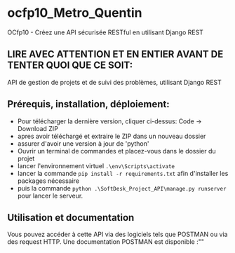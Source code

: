 # ocfp10_Metro_Quentin
OCfp10 - Créez une API sécurisée RESTful en utilisant Django REST

## LIRE AVEC ATTENTION ET EN ENTIER AVANT DE TENTER QUOI QUE CE SOIT:
API de gestion de projets et de suivi des problèmes, utilisant Django REST

## Prérequis, installation, déploiement:
- Pour télécharger la dernière version, cliquer ci-dessus: Code -> Download ZIP
- apres avoir téléchargé et extraire le ZIP dans un nouveau dossier
- assurer d'avoir une version à jour de 'python'
- Ouvrir un terminal de commandes et placez-vous dans le dossier du projet
- lancer l'environnement virtuel `.\env\Scripts\activate`
- lancer la commande `pip install -r requirements.txt` afin d'installer les packages nécessaire
- puis la commande `python .\SoftDesk_Project_API\manage.py runserver` pour lancer le serveur.


## Utilisation et documentation
Vous pouvez accéder à cette API via des logiciels tels que POSTMAN ou via des request HTTP.
Une documentation POSTMAN est disponible :""